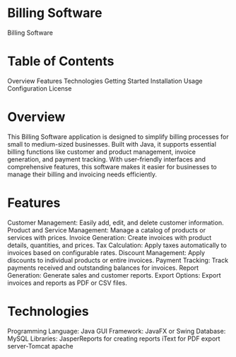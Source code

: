 # Billing Software

Billing Software
# Table of Contents
Overview
Features
Technologies
Getting Started
Installation
Usage
Configuration
License
# Overview
This Billing Software application is designed to simplify billing processes for small to medium-sized businesses. Built with Java, it supports essential billing functions like customer and product management, invoice generation, and payment tracking. With user-friendly interfaces and comprehensive features, this software makes it easier for businesses to manage their billing and invoicing needs efficiently.

# Features
Customer Management: Easily add, edit, and delete customer information.
Product and Service Management: Manage a catalog of products or services with prices.
Invoice Generation: Create invoices with product details, quantities, and prices.
Tax Calculation: Apply taxes automatically to invoices based on configurable rates.
Discount Management: Apply discounts to individual products or entire invoices.
Payment Tracking: Track payments received and outstanding balances for invoices.
Report Generation: Generate sales and customer reports.
Export Options: Export invoices and reports as PDF or CSV files.
# Technologies
Programming Language: Java 
GUI Framework: JavaFX or Swing 
Database: MySQL 
Libraries:
JasperReports for creating reports
iText for PDF export
server-Tomcat apache
